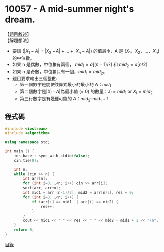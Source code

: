 10057 - A mid-summer night's dream.
======
【[題目敘述]】   
【解題想法】   

- 要讓 $(|X_1 − A| + |X_2 − A| + . . . + |X_n − A|)$ 的值最小，A 是 $(X_1，X_2，…，X_n)$ 的中位數。
- 如果 n 是偶數，中位數有兩個， $mid_1 = a[(n-1)/2]$ 和 $mid_2 = a[n/2]$
- 如果 n 是奇數，中位數只有一個，$mid_1 = mid_2$。
- 題目要求輸出三個整數:
    - 第一個數字是能使該算式最小的最小的 $A：mid_1$
    - 第二個數字是$|X_i − A|$為最小值 (= 0) 的數量：$X_i = mid_1$ or $X_i = mid_2$
    - 第三行數字是有幾種可能的 $A：mid_2 – mid_1 + 1$


程式碼
------
```c++
#include <iostream>
#include <algorithm>

using namespace std;

int main () {
    ios_base:: sync_with_stdio(false);
    cin.tie(0);
    
    int n;
    while (cin >> n) {
        int arr[n];
        for (int i=0; i<n; i++) cin >> arr[i];
        sort(arr, arr+n);
        int mid1 = arr[(n-1)/2], mid2 = arr[n/2], res = 0;
        for (int i=0; i<n; i++) {
            if (arr[i] == mid1 || arr[i] == mid2) {
                res++;
            }
        }
        cout << mid1 << " " << res << " " << mid2 - mid1 + 1 << "\n";
    }
    return 0;
}
```

[目錄](../front_page.md)

[題目敘述]:https://onlinejudge.org/index.php?option=com_onlinejudge&Itemid=8&page=show_problem&category=0&problem=998&mosmsg=Submission+received+with+ID+27627346